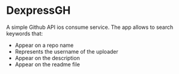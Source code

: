 # DexpressGH
A simple Github API ios consume service.
The app allows to search keywords that:
  - Appear on a repo name
  - Represents the username of the uploader
  - Appear on the description
  - Appear on the readme file
